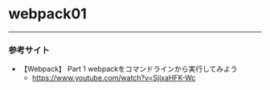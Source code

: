 # webpack01
***
### 参考サイト
- 【Webpack】 Part 1 webpackをコマンドラインから実行してみよう
  - https://www.youtube.com/watch?v=SjlxaHFK-Wc
